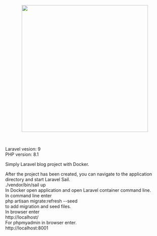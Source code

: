 <p align="center"><a href="https://laravel.com" target="_blank"><img src="https://raw.githubusercontent.com/laravel/art/master/logo-lockup/5%20SVG/2%20CMYK/1%20Full%20Color/laravel-logolockup-cmyk-red.svg" width="400"></a></p></br>

Laravel vesion: 9</br>
PHP version: 8.1</br>

Simply Laravel blog project with Docker.

After the project has been created, you can navigate to the application directory and start Laravel Sail.</br>
./vendor/bin/sail up</br>
In Docker open application and open Laravel container command line.</br>
In command line enter</br>
php artisan migrate:refresh --seed</br>
to add migration and seed files.</br>
In browser enter</br>
http://localhost/</br>
For phpmyadmin in browser enter.</br>
http://localhost:8001</br>


